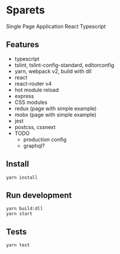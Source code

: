 # Sparets 
Single Page Application React Typescript 

## Features
- typescript
- tslint, tslint-config-standard, editorconfig
- yarn, webpack v2, build with dll
- react
- react-router v4
- hot module reload
- express
- CSS modules
- redux (page with simple example)
- mobx (page with simple example)
- jest
- postcss, cssnext
- TODO
    - production config
    - graphql?

## Install
`yarn install`

## Run development  
`yarn build:dll`  
`yarn start`

## Tests
`yarn test`